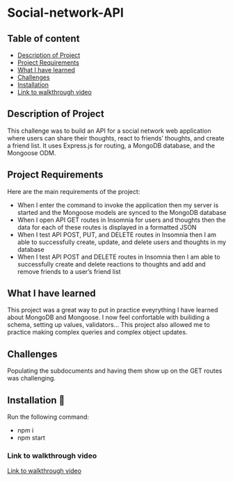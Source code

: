# Social-network-API

## Table of content

- [Description of Project](#description-of-project)
- [Project Requirements](#project-requirements)
- [What I have learned](#what-i-have-learned)
- [Challenges](#challenges)
- [Installation](#installation-💾)
- [Link to walkthrough video](#link-to-walkthrough-video)

## Description of Project

This challenge was to build an API for a social network web application where users can share their thoughts, react to friends’ thoughts, and create a friend list. It uses Express.js for routing, a MongoDB database, and the Mongoose ODM.

## Project Requirements

Here are the main requirements of the project:

- When  I enter the command to invoke the application then my server is started and the Mongoose models are synced to the MongoDB database
- When I open API GET routes in Insomnia for users and thoughts then the data for each of these routes is displayed in a formatted JSON
- When I test API POST, PUT, and DELETE routes in Insomnia then I am able to successfully create, update, and delete users and thoughts in my database
- When I test API POST and DELETE routes in Insomnia then I am able to successfully create and delete reactions to thoughts and add and remove friends to a user’s friend list

## What I have learned 

This project was a great way to put in practice eveyrything I have learned about MongoDB and Mongoose. I now feel confortable with builiding a schema, setting up values, validators... This project also allowed me to practice making complex queries and complex object updates.

## Challenges

Populating the subdocuments and having them show up on the GET routes was challenging. 
## Installation 💾

Run the following command:

- npm i
- npm start

### Link to walkthrough video

[Link to walkthrough video]()

